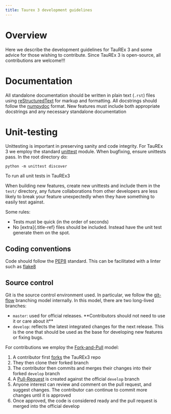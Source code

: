 ```yaml
---
title: Taurex 3 development guidelines
---
```


Overview
========

Here we describe the development guidelines for TauREx 3 and some advice
for those wishing to contribute. Since TauREx 3 is open-source, all
contributions are welcome!!!

Documentation
=============

All standalone documentation should be written in plain text (`.rst`)
files using [reStructuredText](http://docutils.sourceforge.net/rst.html)
for markup and formatting. All docstrings should follow the
[numpydoc](https://numpydoc.readthedocs.io/en/latest/) format. New
features must include both appropriate docstrings and any necessary
standalone documentation

Unit-testing
============

Unittesting is important in preserving sanity and code integrity. For
TauREx 3 we employ the standard
[unittest](https://docs.python.org/3/library/unittest.html) module. When
bugfixing, ensure unittests pass. In the root directory do:

    python -m unittest discover

To run all unit tests in TauREx3

When building new features, create new unittests and include them in the
`test/` directory, any future collaborations from other developers are
less likely to break your feature unexpectedly when they have something
to easily test against.

Some rules:

-   Tests must be quick (in the order of seconds)
-   No [extra]{.title-ref} files should be included. Instead have the
    unit test generate them on the spot.

Coding conventions
------------------

Code should follow the [PEP8](http://www.python.org/peps/pep-0008.html)
standard. This can be facilitated with a linter such as
[flake8](http://flake8.pycqa.org/en/latest/)

Source control
--------------

Git is the source control environment used. In particular, we follow the
[git-flow](https://danielkummer.github.io/git-flow-cheatsheet/)
branching model internally. In this model, there are two long-lived
branches:

-   `master`: used for official releases. \*\*Contributors should not
    need to use it or care about it\*\*
-   `develop`: reflects the latest integrated changes for the next
    release. This is the one that should be used as the base for
    developing new features or fixing bugs.

For contributions we employ the
[Fork-and-Pull](https://en.wikipedia.org/wiki/Fork_and_pull_model)
model:

1.  A contributor first
    [forks](https://help.github.com/articles/fork-a-repo/) the TauREx3
    repo
2.  They then clone their forked branch
3.  The contributor then commits and merges their changes into their
    forked `develop` branch
4.  A
    [Pull-Request](https://help.github.com/articles/creating-a-pull-request/)
    is created against the official `develop` branch
5.  Anyone interest can review and comment on the pull request, and
    suggest changes. The contributor can continue to commit more changes
    until it is approved
6.  Once approved, the code is considered ready and the pull request is
    merged into the official develop
